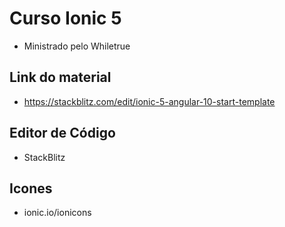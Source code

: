 # Curso Ionic 5

- Ministrado pelo Whiletrue

## Link do material

- https://stackblitz.com/edit/ionic-5-angular-10-start-template

## Editor de Código

- StackBlitz

## Icones

- ionic.io/ionicons
